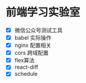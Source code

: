 # 前端学习实验室

- [x]
  微信公众号测试工具
- [x]
  babel 实际操作
- [x]
  nginx 配置相关
- [x]
  cors 跨域配置
- [x]
  flex算法
- [x]
  react-diff
- [x]
  schedule

